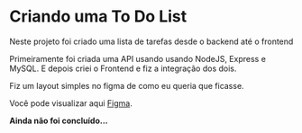 # Criando uma To Do List

Neste projeto foi criado uma lista de tarefas desde o backend até o frontend

Primeiramente foi criada uma API usando usando NodeJS, Express e MySQL.
E depois criei o Frontend e fiz a integração dos dois. 

Fiz um layout simples no figma de como eu queria que ficasse.

Você pode visualizar aqui [Figma](https://www.figma.com/design/MfVfJB2J4GCPAtvxwV4hRF/TODOLIST?node-id=0-1&t=TafGowSIRqpu7gPV-1).

**Ainda não foi concluído...**
